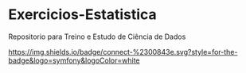 # Exercicios-Estatistica
Repositorio para Treino e Estudo de Ciência de Dados


https://img.shields.io/badge/connect-%2300843e.svg?style=for-the-badge&logo=symfony&logoColor=white